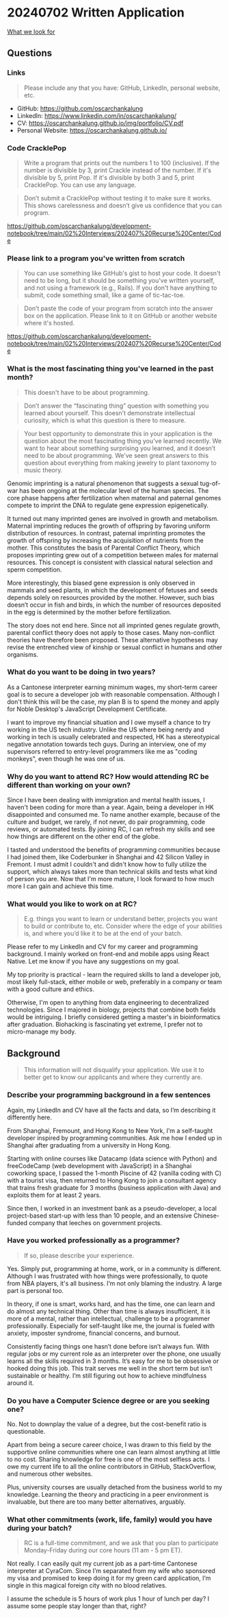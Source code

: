 # 20240702 Written Application

[What we look for](https://www.recurse.com/what-we-look-for)

## Questions

### Links

> Please include any that you have: GitHub, LinkedIn, personal website, etc.

* GitHub: https://github.com/oscarchankalung
* LinkedIn: https://www.linkedin.com/in/oscarchankalung/
* CV: https://oscarchankalung.github.io/img/portfolio/CV.pdf
* Personal Website: https://oscarchankalung.github.io/

### Code CracklePop

> Write a program that prints out the numbers 1 to 100 (inclusive). If the number is divisible by 3, print Crackle instead of the number. If it's divisible by 5, print Pop. If it's divisible by both 3 and 5, print CracklePop. You can use any language.
<!--  -->
> Don’t submit a CracklePop without testing it to make sure it works. This shows carelessness and doesn’t give us confidence that you can program.

https://github.com/oscarchankalung/development-notebook/tree/main/02%20Interviews/202407%20Recurse%20Center/Code

### Please link to a program you've written from scratch

> You can use something like GitHub's gist to host your code. It doesn't need to be long, but it should be something you've written yourself, and not using a framework (e.g., Rails). If you don't have anything to submit, code something small, like a game of tic-tac-toe.
<!--  -->
> Don’t paste the code of your program from scratch into the answer box on the application. Please link to it on GitHub or another website where it's hosted.

https://github.com/oscarchankalung/development-notebook/tree/main/02%20Interviews/202407%20Recurse%20Center/Code

### What is the most fascinating thing you've learned in the past month?

> This doesn't have to be about programming.
<!-- > -->
> Don’t answer the “fascinating thing” question with something you learned about yourself. This doesn’t demonstrate intellectual curiosity, which is what this question is there to measure.
<!--  -->
> Your best opportunity to demonstrate this in your application is the question about the most fascinating thing you’ve learned recently. We want to hear about something surprising you learned, and it doesn’t need to be about programming. We’ve seen great answers to this question about everything from making jewelry to plant taxonomy to music theory.

Genomic imprinting is a natural phenomenon that suggests a sexual tug-of-war has been ongoing at the molecular level of the human species. The core phase happens after fertilization when maternal and paternal genomes compete to imprint the DNA to regulate gene expression epigenetically.

It turned out many imprinted genes are involved in growth and metabolism. Maternal imprinting reduces the growth of offspring by favoring uniform distribution of resources. In contrast, paternal imprinting promotes the growth of offspring by increasing the acquisition of nutrients from the mother. This constitutes the basis of Parental Conflict Theory, which proposes imprinting grew out of a competition between males for maternal resources. This concept is consistent with classical natural selection and sperm competition.

More interestingly, this biased gene expression is only observed in mammals and seed plants, in which the development of fetuses and seeds depends solely on resources provided by the mother. However, such bias doesn’t occur in fish and birds, in which the number of resources deposited in the egg is determined by the mother before fertilization.

The story does not end here. Since not all imprinted genes regulate growth, parental conflict theory does not apply to those cases. Many non-conflict theories have therefore been proposed. These alternative hypotheses may revise the entrenched view of kinship or sexual conflict in humans and other organisms.

### What do you want to be doing in two years?

As a Cantonese interpreter earning minimum wages, my short-term career goal is to secure a developer job with reasonable compensation. Although I don't think this will be the case, my plan B is to spend the money and apply for Noble Desktop's JavaScript Development Certificate.

I want to improve my financial situation and I owe myself a chance to try working in the US tech industry. Unlike the US where being nerdy and working in tech is usually celebrated and respected, HK has a stereotypical negative annotation towards tech guys. During an interview, one of my supervisors referred to entry-level programmers like me as "coding monkeys", even though he was one of us.

### Why do you want to attend RC? How would attending RC be different than working on your own?

Since I have been dealing with immigration and mental health issues, I haven't been coding for more than a year. Again, being a developer in HK disappointed and consumed me. To name another example, because of the culture and budget, we rarely, if not never, do pair programming, code reviews, or automated tests. By joining RC, I can refresh my skills and see how things are different on the other end of the globe.

I tasted and understood the benefits of programming communities because I had joined them, like Coderbunker in Shanghai and 42 Silicon Valley in Fremont. I must admit I couldn't and didn't know how to fully utilize the support, which always takes more than technical skills and tests what kind of person you are. Now that I'm more mature, I look forward to how much more I can gain and achieve this time.

### What would you like to work on at RC?

> E.g. things you want to learn or understand better, projects you want to build or contribute to, etc. Consider where the edge of your abilities is, and where you’d like it to be at the end of your batch.

Please refer to my LinkedIn and CV for my career and programming background. I mainly worked on front-end and mobile apps using React Native. Let me know if you have any suggestions on my goal.

My top priority is practical - learn the required skills to land a developer job, most likely full-stack, either mobile or web, preferably in a company or team with a good culture and ethics.

Otherwise, I'm open to anything from data engineering to decentralized technologies. Since I majored in biology, projects that combine both fields would be intriguing. I briefly considered getting a master's in bioinformatics after graduation. Biohacking is fascinating yet extreme, I prefer not to micro-manage my body.

## Background

> This information will not disqualify your application. We use it to better get to know our applicants and where they currently are.

### Describe your programming background in a few sentences

Again, my LinkedIn and CV have all the facts and data, so I’m describing it differently here.

From Shanghai, Fremount, and Hong Kong to New York, I'm a self-taught developer inspired by programming communities. Ask me how I ended up in Shanghai after graduating from a university in Hong Kong.

Starting with online courses like Datacamp (data science with Python) and freeCodeCamp (web development with JavaScript) in a Shanghai coworking space, I passed the 1-month Piscine of 42 (vanilla coding with C) with a tourist visa, then returned to Hong Kong to join a consultant agency that trains fresh graduate for 3 months (business application with Java) and exploits them for at least 2 years.

Since then, I worked in an investment bank as a pseudo-developer, a local project-based start-up with less than 10 people, and an extensive Chinese-funded company that leeches on government projects.

### Have you worked professionally as a programmer?

> If so, please describe your experience.

Yes. Simply put, programming at home, work, or in a community is different. Although I was frustrated with how things were professionally, to quote from NBA players, it's all business. I’m not only blaming the industry. A large part is personal too.

In theory, if one is smart, works hard, and has the time, one can learn and do almost any technical thing. Other than time is always insufficient, it is more of a mental, rather than intellectual, challenge to be a programmer professionally. Especially for self-taught like me, the journal is fueled with anxiety, imposter syndrome, financial concerns, and burnout.

Consistently facing things one hasn’t done before isn’t always fun. With regular jobs or my current role as an interpreter over the phone, one usually learns all the skills required in 3 months. It’s easy for me to be obsessive or hooked doing this job. This trait serves me well in the short term but isn’t sustainable or healthy. I’m still figuring out how to achieve mindfulness around it.

### Do you have a Computer Science degree or are you seeking one?

No. Not to downplay the value of a degree, but the cost-benefit ratio is questionable.

Apart from being a secure career choice, I was drawn to this field by the supportive online communities where one can learn almost anything at little to no cost. Sharing knowledge for free is one of the most selfless acts. I owe my current life to all the online contributors in GitHub, StackOverflow, and numerous other websites.

Plus, university courses are usually detached from the business world to my knowledge. Learning the theory and practicing in a peer environment is invaluable, but there are too many better alternatives, arguably.

### What other commitments (work, life, family) would you have during your batch?

> RC is a full-time commitment, and we ask that you plan to participate Monday-Friday during our core hours (11 am - 5 pm ET).

Not really. I can easily quit my current job as a part-time Cantonese interpreter at CyraCom. Since I’m separated from my wife who sponsored my visa and promised to keep doing it for my green card application, I’m single in this magical foreign city with no blood relatives.

I assume the schedule is 5 hours of work plus 1 hour of lunch per day? I assume some people stay longer than that, right?
